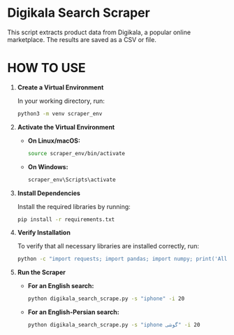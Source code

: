 # Digikala Search Scraper
This script extracts product data from Digikala, a popular online marketplace. The results are saved as a CSV or file.

# HOW TO USE

1. **Create a Virtual Environment**

   In your working directory, run:

   ```bash
   python3 -m venv scraper_env
   ```

2. **Activate the Virtual Environment**

   - **On Linux/macOS:**
     ```bash
     source scraper_env/bin/activate
     ```
   - **On Windows:**
     ```bash
     scraper_env\Scripts\activate
     ```

3. **Install Dependencies**

   Install the required libraries by running:

   ```bash
   pip install -r requirements.txt
   ```

4. **Verify Installation**

   To verify that all necessary libraries are installed correctly, run:

   ```bash
   python -c "import requests; import pandas; import numpy; print('All libraries are installed correctly')"
   ```

5. **Run the Scraper**

   - **For an English search:**

     ```bash
     python digikala_search_scrape.py -s "iphone" -i 20
     ```

   - **For an English-Persian search:**

     ```bash
     python digikala_search_scrape.py -s "iphone گوشی" -i 20
     ```
